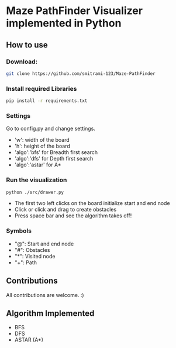 # Maze PathFinder Visualizer implemented in Python

## How to use

### Download:

```bash
git clone https://github.com/smitrami-123/Maze-PathFinder
```

### Install required Libraries

```bash
pip install -r requirements.txt
```

### Settings

Go to config.py and change settings.

- 'w': width of the board
- 'h': height of the board
- 'algo':'bfs' for Breadth first search
- 'algo':'dfs' for Depth first search
- 'algo':'astar' for A\*

### Run the visualization

```bash
python ./src/drawer.py
```

- The first two left clicks on the board initialize start and end node
- Click or click and drag to create obstacles
- Press space bar and see the algorithm takes off!

### Symbols

- "@": Start and end node
- "#": Obstacles
- "\*": Visited node
- "+": Path

## Contributions

All contributions are welcome. :)

## Algorithm Implemented

- BFS
- DFS
- ASTAR (A\*)
